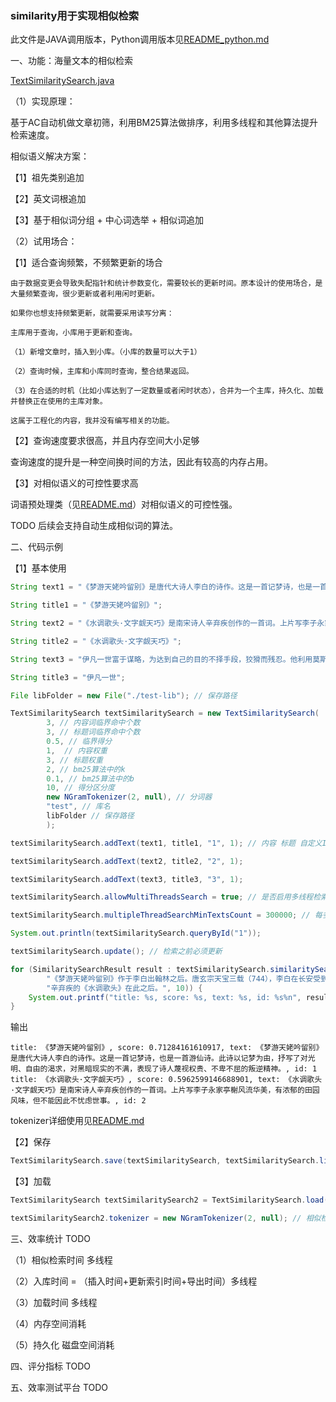 ### similarity用于实现相似检索

此文件是JAVA调用版本，Python调用版本见[README_python.md](README_python.md)

一、功能：海量文本的相似检索

[TextSimilaritySearch.java](TextSimilaritySearch.java)

（1）实现原理：

基于AC自动机做文章初筛，利用BM25算法做排序，利用多线程和其他算法提升检索速度。

相似语义解决方案：

【1】祖先类别追加

【2】英文词根追加

【3】基于相似词分组 + 中心词选举 + 相似词追加


（2）试用场合： 

【1】适合查询频繁，不频繁更新的场合

```text
由于数据变更会导致失配指针和统计参数变化，需要较长的更新时间。原本设计的使用场合，是大量频繁查询，很少更新或者利用闲时更新。

如果你也想支持频繁更新，就需要采用读写分离：

主库用于查询，小库用于更新和查询。

（1）新增文章时，插入到小库。（小库的数量可以大于1）

（2）查询时候，主库和小库同时查询，整合结果返回。

（3）在合适的时机（比如小库达到了一定数量或者闲时状态），合并为一个主库，持久化、加载并替换正在使用的主库对象。

这属于工程化的内容，我并没有编写相关的功能。
```

【2】查询速度要求很高，并且内存空间大小足够

查询速度的提升是一种空间换时间的方法，因此有较高的内存占用。

【3】对相似语义的可控性要求高

词语预处理类（见[README.md](..%2Fpreprocess%2FREADME.md)）对相似语义的可控性强。

TODO 后续会支持自动生成相似词的算法。

二、代码示例

【1】基本使用
```java
String text1 = "《梦游天姥吟留别》是唐代大诗人李白的诗作。这是一首记梦诗，也是一首游仙诗。此诗以记梦为由，抒写了对光明、自由的渴求，对黑暗现实的不满，表现了诗人蔑视权贵、不卑不屈的叛逆精神。";

String title1 = "《梦游天姥吟留别》";

String text2 = "《水调歌头·文字觑天巧》是南宋诗人辛弃疾创作的一首词。上片写李子永家亭榭风流华美，有浓郁的田园风味，但不能因此不忧虑世事。";

String title2 = "《水调歌头·文字觑天巧》";

String text3 = "伊凡一世富于谋略，为达到自己的目的不择手段，狡猾而残忍。他利用莫斯科优越的地理优势，利用以往积累的财力贿赂金帐汗国统治阶层，又站在对清算封建分裂势力有利的教会一方，抑制以特维尔王公为首的莫斯科邻近各公国。";

String title3 = "伊凡一世";

File libFolder = new File("./test-lib"); // 保存路径

TextSimilaritySearch textSimilaritySearch = new TextSimilaritySearch(
        3, // 内容词临界命中个数
        3, // 标题词临界命中个数
        0.5, // 临界得分
        1,  // 内容权重
        3, // 标题权重
        2, // bm25算法中的k
        0.1, // bm25算法中的b
        10, // 得分区分度
        new NGramTokenizer(2, null), // 分词器
        "test", // 库名
        libFolder // 保存路径
        );

textSimilaritySearch.addText(text1, title1, "1", 1); // 内容 标题 自定义ID 附加权重

textSimilaritySearch.addText(text2, title2, "2", 1);

textSimilaritySearch.addText(text3, title3, "3", 1);

textSimilaritySearch.allowMultiThreadsSearch = true; // 是否启用多线程检索

textSimilaritySearch.multipleThreadSearchMinTextsCount = 300000; // 每多少文本启用一个线程检索

System.out.println(textSimilaritySearch.queryById("1"));

textSimilaritySearch.update(); // 检索之前必须更新

for (SimilaritySearchResult result : textSimilaritySearch.similaritySearch(
        "《梦游天姥吟留别》作于李白出翰林之后。唐玄宗天宝三载（744），李白在长安受到权贵的排挤，被放出京，返回东鲁（在今山东）家园。" +
        "辛弃疾的《水调歌头》在此之后。", 10)) {
    System.out.printf("title: %s, score: %s, text: %s, id: %s%n", result.title, result.score, result.text, result.id);
}

```

输出
```text
title: 《梦游天姥吟留别》, score: 0.71284161610917, text: 《梦游天姥吟留别》是唐代大诗人李白的诗作。这是一首记梦诗，也是一首游仙诗。此诗以记梦为由，抒写了对光明、自由的渴求，对黑暗现实的不满，表现了诗人蔑视权贵、不卑不屈的叛逆精神。, id: 1
title: 《水调歌头·文字觑天巧》, score: 0.5962599146688901, text: 《水调歌头·文字觑天巧》是南宋诗人辛弃疾创作的一首词。上片写李子永家亭榭风流华美，有浓郁的田园风味，但不能因此不忧虑世事。, id: 2
```

tokenizer详细使用见[README.md](..%2Ftokenizer%2FREADME.md)

【2】保存
```java
TextSimilaritySearch.save(textSimilaritySearch, textSimilaritySearch.libFolder, true);
```

【3】加载
```java
TextSimilaritySearch textSimilaritySearch2 = TextSimilaritySearch.load(inFile, true);

textSimilaritySearch2.tokenizer = new NGramTokenizer(2, null); // 相似检索库和分词器是独立的
```

三、效率统计 TODO

（1）相似检索时间 多线程

（2）入库时间 = （插入时间+更新索引时间+导出时间）多线程

（3）加载时间 多线程

（4）内存空间消耗

（5）持久化 磁盘空间消耗

四、评分指标 TODO

五、效率测试平台 TODO